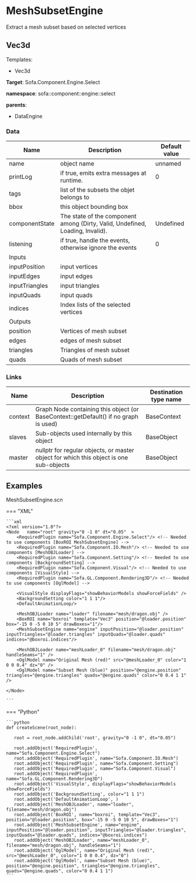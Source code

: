 <!-- generate_doc -->
# MeshSubsetEngine

Extract a mesh subset based on selected vertices


## Vec3d

Templates:

- Vec3d

__Target__: Sofa.Component.Engine.Select

__namespace__: sofa::component::engine::select

__parents__:

- DataEngine

### Data

<table>
    <thead>
        <tr>
            <th>Name</th>
            <th>Description</th>
            <th>Default value</th>
        </tr>
    </thead>
    <tbody>
	<tr>
		<td>name</td>
		<td>
object name
		</td>
		<td>unnamed</td>
	</tr>
	<tr>
		<td>printLog</td>
		<td>
if true, emits extra messages at runtime.
		</td>
		<td>0</td>
	</tr>
	<tr>
		<td>tags</td>
		<td>
list of the subsets the objet belongs to
		</td>
		<td></td>
	</tr>
	<tr>
		<td>bbox</td>
		<td>
this object bounding box
		</td>
		<td></td>
	</tr>
	<tr>
		<td>componentState</td>
		<td>
The state of the component among (Dirty, Valid, Undefined, Loading, Invalid).
		</td>
		<td>Undefined</td>
	</tr>
	<tr>
		<td>listening</td>
		<td>
if true, handle the events, otherwise ignore the events
		</td>
		<td>0</td>
	</tr>
	<tr>
		<td colspan="3">Inputs</td>
	</tr>
	<tr>
		<td>inputPosition</td>
		<td>
input vertices
		</td>
		<td></td>
	</tr>
	<tr>
		<td>inputEdges</td>
		<td>
input edges
		</td>
		<td></td>
	</tr>
	<tr>
		<td>inputTriangles</td>
		<td>
input triangles
		</td>
		<td></td>
	</tr>
	<tr>
		<td>inputQuads</td>
		<td>
input quads
		</td>
		<td></td>
	</tr>
	<tr>
		<td>indices</td>
		<td>
Index lists of the selected vertices
		</td>
		<td></td>
	</tr>
	<tr>
		<td colspan="3">Outputs</td>
	</tr>
	<tr>
		<td>position</td>
		<td>
Vertices of mesh subset
		</td>
		<td></td>
	</tr>
	<tr>
		<td>edges</td>
		<td>
edges of mesh subset
		</td>
		<td></td>
	</tr>
	<tr>
		<td>triangles</td>
		<td>
Triangles of mesh subset
		</td>
		<td></td>
	</tr>
	<tr>
		<td>quads</td>
		<td>
Quads of mesh subset
		</td>
		<td></td>
	</tr>

</tbody>
</table>

### Links


| Name | Description | Destination type name |
| ---- | ----------- | --------------------- |
|context|Graph Node containing this object (or BaseContext::getDefault() if no graph is used)|BaseContext|
|slaves|Sub-objects used internally by this object|BaseObject|
|master|nullptr for regular objects, or master object for which this object is one sub-objects|BaseObject|

## Examples 

MeshSubsetEngine.scn

=== "XML"

    ```xml
    <?xml version="1.0"?>
    <Node 	name="root" gravity="0 -1 0" dt="0.05"  >
        <RequiredPlugin name="Sofa.Component.Engine.Select"/> <!-- Needed to use components [BoxROI MeshSubsetEngine] -->
        <RequiredPlugin name="Sofa.Component.IO.Mesh"/> <!-- Needed to use components [MeshOBJLoader] -->
        <RequiredPlugin name="Sofa.Component.Setting"/> <!-- Needed to use components [BackgroundSetting] -->
        <RequiredPlugin name="Sofa.Component.Visual"/> <!-- Needed to use components [VisualStyle] -->
        <RequiredPlugin name="Sofa.GL.Component.Rendering3D"/> <!-- Needed to use components [OglModel] -->
        
        <VisualStyle displayFlags="showBehaviorModels showForceFields" />
        <BackgroundSetting color="1 1 1"/>
        <DefaultAnimationLoop/>
        
        <MeshOBJLoader name="loader" filename="mesh/dragon.obj" />
        <BoxROI name="boxroi" template="Vec3" position="@loader.position" box="-15 0 -5 0 10 5" drawBoxes="1"/>
        <MeshSubsetEngine name="engine" inputPosition="@loader.position" inputTriangles="@loader.triangles" inputQuads="@loader.quads" indices="@boxroi.indices"/>
    
        <MeshOBJLoader name="meshLoader_0" filename="mesh/dragon.obj" handleSeams="1" />
        <OglModel name="Original Mesh (red)" src="@meshLoader_0" color="1 0 0 0.4" dz="0" />
        <OglModel name="Subset Mesh (blue)" position="@engine.position" triangles="@engine.triangles" quads="@engine.quads" color="0 0.4 1 1"  />
    
    </Node>

    ```

=== "Python"

    ```python
    def createScene(root_node):

       root = root_node.addChild('root', gravity="0 -1 0", dt="0.05")

       root.addObject('RequiredPlugin', name="Sofa.Component.Engine.Select")
       root.addObject('RequiredPlugin', name="Sofa.Component.IO.Mesh")
       root.addObject('RequiredPlugin', name="Sofa.Component.Setting")
       root.addObject('RequiredPlugin', name="Sofa.Component.Visual")
       root.addObject('RequiredPlugin', name="Sofa.GL.Component.Rendering3D")
       root.addObject('VisualStyle', displayFlags="showBehaviorModels showForceFields")
       root.addObject('BackgroundSetting', color="1 1 1")
       root.addObject('DefaultAnimationLoop', )
       root.addObject('MeshOBJLoader', name="loader", filename="mesh/dragon.obj")
       root.addObject('BoxROI', name="boxroi", template="Vec3", position="@loader.position", box="-15 0 -5 0 10 5", drawBoxes="1")
       root.addObject('MeshSubsetEngine', name="engine", inputPosition="@loader.position", inputTriangles="@loader.triangles", inputQuads="@loader.quads", indices="@boxroi.indices")
       root.addObject('MeshOBJLoader', name="meshLoader_0", filename="mesh/dragon.obj", handleSeams="1")
       root.addObject('OglModel', name="Original Mesh (red)", src="@meshLoader_0", color="1 0 0 0.4", dz="0")
       root.addObject('OglModel', name="Subset Mesh (blue)", position="@engine.position", triangles="@engine.triangles", quads="@engine.quads", color="0 0.4 1 1")
    ```


